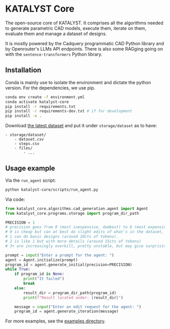 # KATALYST Core

The open-source core of KATALYST. It comprises all the algorithms needed to generate parametric CAD models, execute them, iterate on them, evaluate them and manage a dataset of designs.

It is mostly powered by the Cadquery programmatic CAD Python library and by Openrouter's LLMs API endpoints. There is also some RAGging going on with the `sentence-transformers` Python library.

## Installation

Conda is mainly use to isolate the environment and dictate the python version. For the dependencies, we use pip.

```bash
conda env create -f environment.yml
conda activate katalyst-core
pip install -r requirements.txt
pip install -r requirements-dev.txt # if for development
pip install -e .
```

Download [the latest dataset](https://api.katalyst-labs.com/dataset/download) and put it under `storage/dataset` as to have:

```
- storage/dataset/
    - dataset.csv
    - steps.csv
    - files/
        - ...
```

## Usage example

Via the `run_agent` script:

```bash
python katalyst-core/scripts/run_agent.py
```

Via code:

```py
from katalyst_core.algorithms.cad_generation.agent import Agent
from katalyst_core.programs.storage import program_dir_path

PRECISION = 1
# precision goes from 0 (most inexpensive, dumbest) to 6 (most expensive, most refined)
# 0 is cheap but can at best do slight edits of what's in the dataset, otherwise it fails often (around 2cts of tokens)
# 1 can do basic designs (around 10cts of tokens).
# 2 is like 1 but with more details (around 15cts of tokens)
# 3+ are increasingly overkill, pretty unstable, but may give surprisingly good results (around 20cts to 1$ of tokens)

prompt = input("Enter a prompt for the agent: ")
agent = Agent.initialize(prompt)
program_id = agent.generate_initial(precision=PRECISION)
while True:
    if program_id is None:
        print("It failed")
        break
    else:
        result_dir = program_dir_path(program_id)
        print(f"Result located under: {result_dir}")

    message = input("Enter an edit request for the agent: ")
    program_id = agent.generate_iteration(message)
```

For more examples, see the [examples directory](./examples/).
